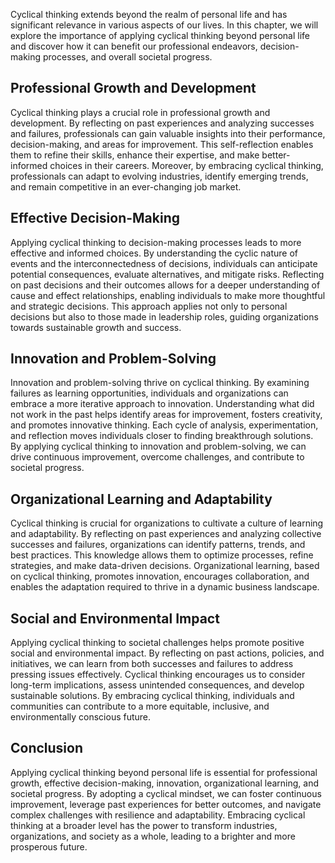 
Cyclical thinking extends beyond the realm of personal life and has significant relevance in various aspects of our lives. In this chapter, we will explore the importance of applying cyclical thinking beyond personal life and discover how it can benefit our professional endeavors, decision-making processes, and overall societal progress.

Professional Growth and Development
-----------------------------------

Cyclical thinking plays a crucial role in professional growth and development. By reflecting on past experiences and analyzing successes and failures, professionals can gain valuable insights into their performance, decision-making, and areas for improvement. This self-reflection enables them to refine their skills, enhance their expertise, and make better-informed choices in their careers. Moreover, by embracing cyclical thinking, professionals can adapt to evolving industries, identify emerging trends, and remain competitive in an ever-changing job market.

Effective Decision-Making
-------------------------

Applying cyclical thinking to decision-making processes leads to more effective and informed choices. By understanding the cyclic nature of events and the interconnectedness of decisions, individuals can anticipate potential consequences, evaluate alternatives, and mitigate risks. Reflecting on past decisions and their outcomes allows for a deeper understanding of cause and effect relationships, enabling individuals to make more thoughtful and strategic decisions. This approach applies not only to personal decisions but also to those made in leadership roles, guiding organizations towards sustainable growth and success.

Innovation and Problem-Solving
------------------------------

Innovation and problem-solving thrive on cyclical thinking. By examining failures as learning opportunities, individuals and organizations can embrace a more iterative approach to innovation. Understanding what did not work in the past helps identify areas for improvement, fosters creativity, and promotes innovative thinking. Each cycle of analysis, experimentation, and reflection moves individuals closer to finding breakthrough solutions. By applying cyclical thinking to innovation and problem-solving, we can drive continuous improvement, overcome challenges, and contribute to societal progress.

Organizational Learning and Adaptability
----------------------------------------

Cyclical thinking is crucial for organizations to cultivate a culture of learning and adaptability. By reflecting on past experiences and analyzing collective successes and failures, organizations can identify patterns, trends, and best practices. This knowledge allows them to optimize processes, refine strategies, and make data-driven decisions. Organizational learning, based on cyclical thinking, promotes innovation, encourages collaboration, and enables the adaptation required to thrive in a dynamic business landscape.

Social and Environmental Impact
-------------------------------

Applying cyclical thinking to societal challenges helps promote positive social and environmental impact. By reflecting on past actions, policies, and initiatives, we can learn from both successes and failures to address pressing issues effectively. Cyclical thinking encourages us to consider long-term implications, assess unintended consequences, and develop sustainable solutions. By embracing cyclical thinking, individuals and communities can contribute to a more equitable, inclusive, and environmentally conscious future.

Conclusion
----------

Applying cyclical thinking beyond personal life is essential for professional growth, effective decision-making, innovation, organizational learning, and societal progress. By adopting a cyclical mindset, we can foster continuous improvement, leverage past experiences for better outcomes, and navigate complex challenges with resilience and adaptability. Embracing cyclical thinking at a broader level has the power to transform industries, organizations, and society as a whole, leading to a brighter and more prosperous future.
